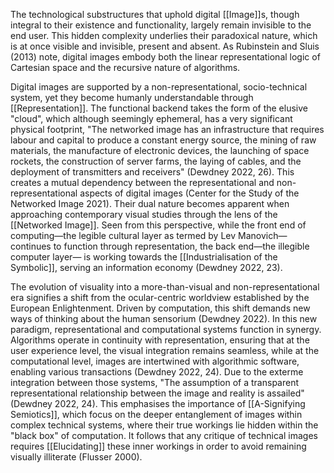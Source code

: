 The technological substructures that uphold digital [[Image]]s, though integral to their existence and functionality, largely remain invisible to the end user. This hidden complexity underlies their paradoxical nature, which is at once visible and invisible, present and absent. As Rubinstein and Sluis (2013) note, digital images embody both the linear representational logic of Cartesian space and the recursive nature of algorithms. 

Digital images are supported by a non-representational, socio-technical system, yet they become humanly understandable through [[Representation]]. The functional backend takes the form of the elusive "cloud", which although seemingly ephemeral, has a very significant physical footprint, "The networked image has an infrastructure that requires labour and capital to produce a constant energy source, the mining of raw materials, the manufacture of electronic devices, the launching of space rockets, the construction of server farms, the laying of cables, and the deployment of transmitters and receivers" (Dewdney 2022, 26). This creates a mutual dependency between the representational and non-representational aspects of digital images (Center for the Study of the Networked Image 2021). Their dual nature becomes apparent when approaching contemporary visual studies through the lens of the [[Networked Image]]. Seen from this perspective, while the front end of computing—the legible cultural layer as termed by Lev Manovich—continues to function through representation, the back end—the illegible computer layer— is working towards the [[Industrialisation of the Symbolic]], serving an information economy (Dewdney 2022, 23).

The evolution of visuality into a more-than-visual and non-representational era signifies a shift from the ocular-centric worldview established by the European Enlightenment. Driven by computation, this shift demands new ways of thinking about the human sensorium (Dewdney 2022). In this new paradigm, representational and computational systems function in synergy. Algorithms operate in continuity with representation, ensuring that at the user experience level, the visual integration remains seamless, while at the computational level, images are intertwined with algorithmic software, enabling various transactions (Dewdney 2022, 24). Due to the exterme integration between those systems, "The assumption of a transparent representational relationship between the image and reality is assailed" (Dewdney 2022, 24). This emphasises the importance of [[A-Signifying Semiotics]], which focus on the deeper entanglement of images within complex technical systems, where their true workings lie hidden within the "black box" of computation. It follows that any critique of technical images requires [[Elucidating]] these inner workings in order to avoid remaining visually illiterate (Flusser 2000).


